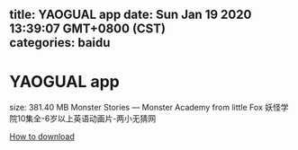 
title: YAOGUAL app
date: Sun Jan 19 2020 13:39:07 GMT+0800 (CST)    
categories: baidu
---

# YAOGUAL app
size: 381.40 MB
 Monster Stories — Monster Academy from little Fox 妖怪学院10集全-6岁以上英语动画片-两小无猜网
 

[How to download](https://bpcam.bemobtrk.com/go/2ceec3aa-1ca2-46d6-b9ff-aaa5c184517c?jno=4994)